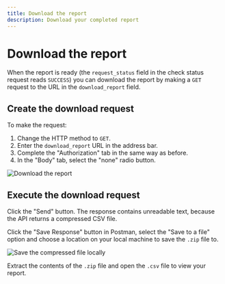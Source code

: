 ```yaml
---
title: Download the report
description: Download your completed report
---
```


# Download the report

When the report is ready (the `request_status` field in the check status request reads `SUCCESS`) you can download the report by making a `GET` request to the URL in the `download_report` field.

## Create the download request

To make the request:

1. Change the HTTP method to `GET`.
2. Enter the `download_report` URL in the address bar.
3. Complete the "Authorization" tab in the same way as before.
4. In the "Body" tab, select the "none" radio button.

![Download the report](/assets/images/reports-api/download-report-postman.png)


## Execute the download request

Click the "Send" button. The response contains unreadable text, because the API returns a compressed CSV file.

Click the "Save Response" button in Postman, select the "Save to a file" option and choose a location on your local machine to save the `.zip` file to.

![Save the compressed file locally](/assets/images/reports-api/save-report-zip-postman.png)

Extract the contents of the `.zip` file and open the `.csv` file to view your report.


